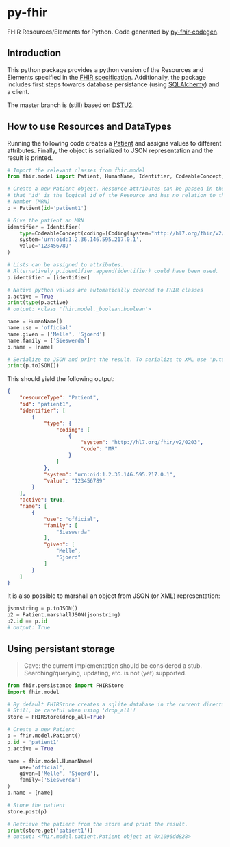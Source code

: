 # py-fhir
FHIR Resources/Elements for Python. Code generated by [py-fhir-codegen](https://github.com/mellesies/py-fhir-codegen.git).

## Introduction
This python package provides a python version of the Resources and Elements specified in the [FHIR specification](http://hl7.org/fhir). Additionally, the package includes first steps towards database persistance (using [SQLAlchemy](https://www.sqlalchemy.org/)) and a client. 

The master branch is (still) based on [DSTU2](http://hl7.org/fhir/DSTU2/index.html).

## How to use Resources and DataTypes
Running the following code creates a [Patient](http://hl7.org/fhir/DSTU2/patient.html) and assigns values to different attributes. Finally, the object is serialized to JSON representation and the result is printed.
```python
# Import the relevant classes from fhir.model
from fhir.model import Patient, HumanName, Identifier, CodeableConcept, Coding, uri

# Create a new Patient object. Resource attributes can be passed in the constructor. Note
# that 'id' is the logical id of the Resource and has no relation to the Medical Record 
# Number (MRN)
p = Patient(id='patient1')                                  

# Give the patient an MRN
identifier = Identifier(
    type=CodeableConcept(coding=[Coding(system="http://hl7.org/fhir/v2/0203", code="MR")]),
    system='urn:oid:1.2.36.146.595.217.0.1',
    value='123456789'
)

# Lists can be assigned to attributes. 
# Alternatively p.identifier.append(identifier) could have been used.
p.identifier = [identifier]

# Native python values are automatically coerced to FHIR classes
p.active = True
print(type(p.active)
# output: <class 'fhir.model._boolean.boolean'>

name = HumanName()
name.use = 'official'
name.given = ['Melle', 'Sjoerd']
name.family = ['Sieswerda']
p.name = [name]

# Serialize to JSON and print the result. To serialize to XML use 'p.toXML()'.
print(p.toJSON())
```

This should yield the following output:
```JSON
{
    "resourceType": "Patient",
    "id": "patient1",
    "identifier": [
        {
            "type": {
                "coding": [
                    {
                        "system": "http://hl7.org/fhir/v2/0203",
                        "code": "MR"
                    }
                ]
            },
            "system": "urn:oid:1.2.36.146.595.217.0.1",
            "value": "123456789"
        }
    ],
    "active": true,
    "name": [
        {
            "use": "official",
            "family": [
                "Sieswerda"
            ],
            "given": [
                "Melle",
                "Sjoerd"
            ]
        }
    ]
}
```

It is also possible to marshall an object from JSON (or XML) representation:
```python
jsonstring = p.toJSON()
p2 = Patient.marshallJSON(jsonstring)
p2.id == p.id
# output: True
```

## Using persistant storage
> Cave: the current implementation should be considered a stub. 
> Searching/querying, updating, etc. is not (yet) supported.

```python
from fhir.persistance import FHIRStore
import fhir.model

# By default FHIRStore creates a sqlite database in the current directory.
# Still, be careful when using 'drop_all'!
store = FHIRStore(drop_all=True)

# Create a new Patient
p = fhir.model.Patient()
p.id = 'patient1'
p.active = True

name = fhir.model.HumanName(
    use='official',
    given=['Melle', 'Sjoerd'],
    family=['Sieswerda']
)
p.name = [name]

# Store the patient
store.post(p)

# Retrieve the patient from the store and print the result.
print(store.get('patient1'))
# output: <fhir.model.patient.Patient object at 0x1096dd828>
```
